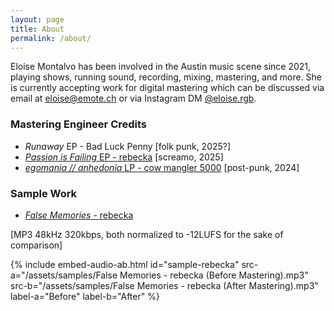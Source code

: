 ```yaml
---
layout: page
title: About
permalink: /about/
---
```


Eloise Montalvo has been involved in the Austin music scene since 2021, playing shows, running
sound, recording, mixing, mastering, and more. She is currently accepting work for digital
mastering which can be discussed via email at [eloise@emote.ch][email] or via
Instagram DM [@eloise.rgb][instagram].

### Mastering Engineer Credits

 * *Runaway* EP - Bad Luck Penny [folk punk, 2025?]
 * [*Passion is Failing* EP - rebecka][rebecka_passion] [screamo, 2025]
 * [*egomania // anhedonia* LP - cow mangler 5000][cm5k_egomania] [post-punk, 2024]

### Sample Work

 * [*False Memories* - rebecka][rebecka_false_memories]

[MP3 48kHz 320kbps, both normalized to -12LUFS for the sake of comparison]

{% include embed-audio-ab.html id="sample-rebecka" src-a="/assets/samples/False Memories - rebecka (Before Mastering).mp3" src-b="/assets/samples/False Memories - rebecka (After Mastering).mp3" label-a="Before" label-b="After" %}

[email]: mailto:eloise@emote.ch
[instagram]: https://instagram.com/eloise.rgb

[rebecka_passion]: https://rebecka.bandcamp.com/album/passion-is-failing
[cm5k_egomania]: https://cowmangler5000.bandcamp.com/album/egomania-anhedonia

[rebecka_false_memories]: https://rebecka.bandcamp.com/track/false-memories
